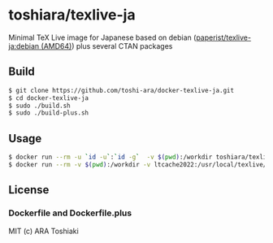 # toshiara/texlive-ja
Minimal TeX Live image for Japanese based on debian
([paperist/texlive-ja:debian (AMD64)](https://hub.docker.com/r/paperist/texlive-ja))
 plus several CTAN packages

## Build
```bash
$ git clone https://github.com/toshi-ara/docker-texlive-ja.git
$ cd docker-texlive-ja
$ sudo ./build.sh
$ sudo ./build-plus.sh
```

## Usage
```bash
$ docker run --rm -u `id -u`:`id -g`  -v $(pwd):/workdir toshiara/texlive-ja:<TAG> uplatex main.tex
$ docker run --rm -v $(pwd):/workdir -v ltcache2022:/usr/local/texlive/2022/texmf-var/luatex-cache toshiara/texlive-ja:<TAG> lualatex main.tex
```

## License
### Dockerfile and Dockerfile.plus
MIT (c) ARA Toshiaki

